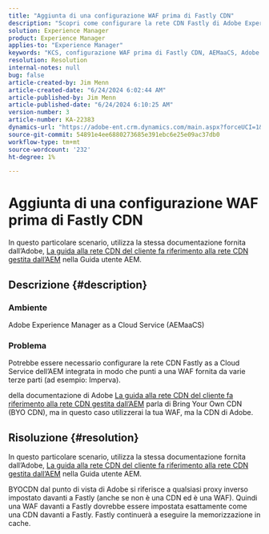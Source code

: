 ```yaml
---
title: "Aggiunta di una configurazione WAF prima di Fastly CDN"
description: "Scopri come configurare la rete CDN Fastly di Adobe Experience Manager as a Cloud Service (AEMaaCS) incorporata per puntare a una WAF fornita da terze parti."
solution: Experience Manager
product: Experience Manager
applies-to: "Experience Manager"
keywords: "KCS, configurazione WAF prima di Fastly CDN, AEMaaCS, Adobe Experience Manager as a Cloud Service, procedura:"
resolution: Resolution
internal-notes: null
bug: false
article-created-by: Jim Menn
article-created-date: "6/24/2024 6:02:44 AM"
article-published-by: Jim Menn
article-published-date: "6/24/2024 6:10:25 AM"
version-number: 3
article-number: KA-22383
dynamics-url: "https://adobe-ent.crm.dynamics.com/main.aspx?forceUCI=1&pagetype=entityrecord&etn=knowledgearticle&id=7155945b-ef31-ef11-8409-000d3a5a67ba"
source-git-commit: 54891e4ee6880273685e391ebc6e25e09ac37db0
workflow-type: tm+mt
source-wordcount: '232'
ht-degree: 1%

---
```


# Aggiunta di una configurazione WAF prima di Fastly CDN


In questo particolare scenario, utilizza la stessa documentazione fornita dall’Adobe, [La guida alla rete CDN del cliente fa riferimento alla rete CDN gestita dall’AEM](https://experienceleague.adobe.com/docs/experience-manager-cloud-service/content/implementing/content-delivery/cdn.html#point-to-point-CDN) nella Guida utente AEM.

## Descrizione {#description}


### Ambiente

Adobe Experience Manager as a Cloud Service (AEMaaCS)

### Problema

Potrebbe essere necessario configurare la rete CDN Fastly as a Cloud Service dell’AEM integrata in modo che punti a una WAF fornita da varie terze parti (ad esempio: Imperva).

della documentazione di Adobe [La guida alla rete CDN del cliente fa riferimento alla rete CDN gestita dall’AEM](https://experienceleague.adobe.com/docs/experience-manager-cloud-service/content/implementing/content-delivery/cdn.html#point-to-point-CDN) parla di Bring Your Own CDN (BYO CDN), ma in questo caso utilizzerai la tua WAF, ma la CDN di Adobe.


## Risoluzione {#resolution}


In questo particolare scenario, utilizza la stessa documentazione fornita dall’Adobe, [La guida alla rete CDN del cliente fa riferimento alla rete CDN gestita dall’AEM](https://experienceleague.adobe.com/docs/experience-manager-cloud-service/content/implementing/content-delivery/cdn.html#point-to-point-CDN) nella Guida utente AEM.

BYOCDN dal punto di vista di Adobe si riferisce a qualsiasi proxy inverso impostato davanti a Fastly (anche se non è una CDN ed è una WAF). Quindi una WAF davanti a Fastly dovrebbe essere impostata esattamente come una CDN davanti a Fastly. Fastly continuerà a eseguire la memorizzazione in cache.


